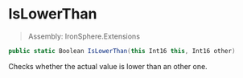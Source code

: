 ﻿

# IsLowerThan

> Assembly: IronSphere.Extensions

```csharp
public static Boolean IsLowerThan(this Int16 this, Int16 other)
```

Checks whether the actual value is lower than an other one.

 